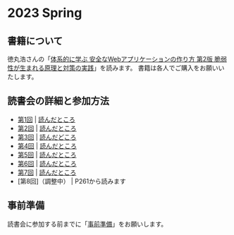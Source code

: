 # 2023 Spring

## 書籍について

徳丸浩さんの「[体系的に学ぶ 安全なWebアプリケーションの作り方 第2版 脆弱性が生まれる原理と対策の実践](https://amazon.co.jp/dp/4797393165/ref=nosim?tag=singularityso-22)」を読みます。
書籍は各人でご購入をお願いいたします。

## 読書会の詳細と参加方法

- [第1回](https://singularitysociety.connpass.com/event/251891/) | [読んだところ](https://github.com/SingularitySociety/book_reading/blob/main/2023Spring_DevelopingSecureWebApplications/BookReading-01_2023-02-18.md)
- [第2回](https://singularitysociety.connpass.com/event/275867/) | [読んだところ](https://github.com/SingularitySociety/book_reading/blob/main/2023Spring_DevelopingSecureWebApplications/BookReading-02_2023-03-04.md)
- [第3回](https://singularitysociety.connpass.com/event/277220/) | [読んだどころ](https://github.com/SingularitySociety/book_reading/blob/main/2023Spring_DevelopingSecureWebApplications/BookReading-03_2023-03-18.md)
- [第4回](https://singularitysociety.connpass.com/event/278576/) | [読んだところ](https://github.com/SingularitySociety/book_reading/blob/main/2023Spring_DevelopingSecureWebApplications/BookReading-04_2023-04-01.md)
- [第5回](https://singularitysociety.connpass.com/event/280001/) | [読んだところ](https://github.com/SingularitySociety/book_reading/blob/main/2023Spring_DevelopingSecureWebApplications/BookReading-05_2023-04-15.md)
- [第6回](https://singularitysociety.connpass.com/event/281300/) | [読んだところ](https://github.com/SingularitySociety/book_reading/blob/main/2023Spring_DevelopingSecureWebApplications/BookReading-06_2023-04-29.md)
- [第7回](https://singularitysociety.connpass.com/event/282747/) | [読んだところ](https://github.com/SingularitySociety/book_reading/blob/main/2023Spring_DevelopingSecureWebApplications/BookReading-07_2023-05-13.md)
- [第8回]（調整中） | P261から読みます

## 事前準備
読書会に参加する前までに「[事前準備](https://github.com/SingularitySociety/book_reading/blob/main/2023Spring_DevelopingSecureWebApplications/preparation.md)」をお願いします。

